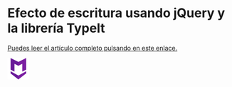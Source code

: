 # Efecto de escritura usando jQuery y la librería TypeIt

[Puedes leer el artículo completo pulsando en este enlace.](https://www.google.com)

![alt text](https://github.com/adam-p/markdown-here/raw/master/src/common/images/icon48.png "NOMBRE")
